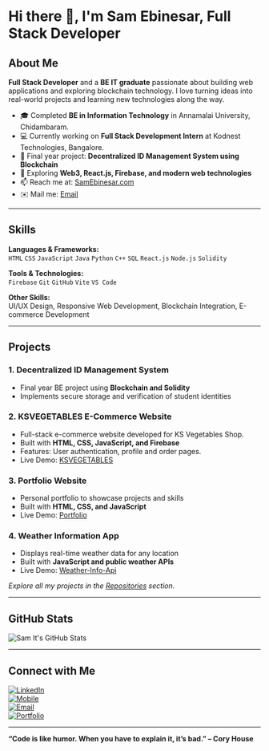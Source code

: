# Hi there 👋, I'm Sam Ebinesar, Full Stack Developer

## About Me
**Full Stack Developer** and a **BE IT graduate** passionate about building web applications and exploring blockchain technology. I love turning ideas into real-world projects and learning new technologies along the way.

- 🎓 Completed **BE in Information Technology** in Annamalai University, Chidambaram.
- 💻 Currently working on **Full Stack Development Intern** at Kodnest Technologies, Bangalore.  
- 🔗 Final year project: **Decentralized ID Management System using Blockchain**
- 🌱 Exploring **Web3, React.js, Firebase, and modern web technologies**  
- 📫 Reach me at: [SamEbinesar.com](https://samebinesar.github.io/NewPort/)
- ✉️ Mail me:  [ Email](mailto:samebinesar2004@gmail.com)  

---

## Skills

**Languages & Frameworks:**  
`HTML` `CSS` `JavaScript` `Java` `Python` `C++` `SQL` `React.js` `Node.js` `Solidity`  

**Tools & Technologies:**  
`Firebase` `Git` `GitHub` `Vite` `VS Code`  

**Other Skills:**  
UI/UX Design, Responsive Web Development, Blockchain Integration, E-commerce Development  

---

## Projects
### 1. **Decentralized ID Management System**
- Final year BE project using **Blockchain and Solidity**  
- Implements secure storage and verification of student identities  


### 2. **KSVEGETABLES E-Commerce Website**
- Full-stack e-commerce website developed for KS Vegetables Shop.
- Built with **HTML, CSS, JavaScript, and Firebase**  
- Features: User authentication, profile and order pages.  
- Live Demo: [KSVEGETABLES](https://samebinesar.github.io/KSVEGETABLES.com/)

### 3. **Portfolio Website**
- Personal portfolio to showcase projects and skills  
- Built with **HTML, CSS, and JavaScript**  
- Live Demo: [Portfolio](https://samebinesar.github.io/NewPort/)

### 4. **Weather Information App**
- Displays real-time weather data for any location  
- Built with **JavaScript and public weather APIs**
- Live Demo: [Weather-Info-Api](https://samebinesar.github.io/Weather-api/)


*Explore all my projects in the [Repositories](https://github.com/samebinesar?tab=repositories) section.*  

---

## GitHub Stats

![Sam It's GitHub Stats](https://github-readme-stats.vercel.app/api?username=samebinesar&show_icons=true&theme=radical)

---

## Connect with Me

[![LinkedIn](https://img.shields.io/badge/LinkedIn-Sam_It-blue?style=for-the-badge&logo=linkedin)](https://www.linkedin.com/in/sam-it-2247202b6)  
[![Mobile](https://img.shields.io/badge/Mobile-+91-25BFFF?style=for-the-badge&logo=android)](tel:+91-6383011956)  
[![Email](https://img.shields.io/badge/Email-samebinesar@gmail.com-red?style=for-the-badge&logo=gmail)](mailto:samebinesar2004@gmail.com)  
[![Portfolio](https://img.shields.io/badge/Portfolio-Website-orange?style=for-the-badge&logo=github)](https://samebinesar.github.io/NewPort/)

---

**“Code is like humor. When you have to explain it, it’s bad.” – Cory House**
